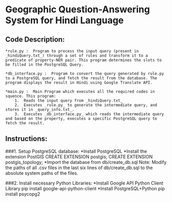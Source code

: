 # Geographic Question-Answering System for Hindi Language

Code Description:
-----------------

	*rule.py :	Program to process the input query (present in _hindiQuery.txt_) through a set of rules and transform it to a predicate of property-NER pair. This program determines the slots to be filled in the PostgreSQL Query.

	*db_interface.py :	Program to convert the query generated by rule.py to a PostgreSQL query, and fetch the result from the database. The program displays the result in Hindi using Google Translate API.	

	*main.py :	Main Program which executes all the required codes in squence. This program:
		1.	Reads the input query from _hindiQuery.txt_	
		2.	Executes _rule.py_ to generate the intermediate query, and stores it in _query_info.txt_.
		3.	Executes _db_interface.py_ which reads the intermediate query and based on the property, executes a specific PostgreSQL query to fetch the result.


Instructions:
--------------

###1.	Setup PostgreSQL database:
	*Install PostgreSQL
	*Install the extension PostGIS
	CREATE EXTENSION postgis;
	CREATE EXTENSION postgis_topology;
	*Import the database from db/create_db.sql
	Note:	Modify the paths of all .csv files in the last six lines of db/create_db.sql to the absolute system paths of the files.

###2.	Install necessary Python Libraries:
	*Install Google API Python Client Library
	pip install google-api-python-client
	*Install PostgreSQL+Python 
	pip install psycopg2
	